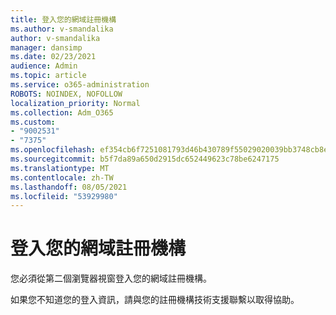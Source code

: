 ```yaml
---
title: 登入您的網域註冊機構
ms.author: v-smandalika
author: v-smandalika
manager: dansimp
ms.date: 02/23/2021
audience: Admin
ms.topic: article
ms.service: o365-administration
ROBOTS: NOINDEX, NOFOLLOW
localization_priority: Normal
ms.collection: Adm_O365
ms.custom:
- "9002531"
- "7375"
ms.openlocfilehash: ef354cb6f7251081793d46b430789f55029020039bb3748cb8ece3b951e787a2
ms.sourcegitcommit: b5f7da89a650d2915dc652449623c78be6247175
ms.translationtype: MT
ms.contentlocale: zh-TW
ms.lasthandoff: 08/05/2021
ms.locfileid: "53929980"
---
```

# <a name="sign-in-to-your-domain-registrar"></a>登入您的網域註冊機構

您必須從第二個瀏覽器視窗登入您的網域註冊機構。

如果您不知道您的登入資訊，請與您的註冊機構技術支援聯繫以取得協助。